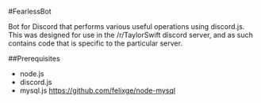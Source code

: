 #FearlessBot

Bot for Discord that performs various useful operations using discord.js. This was designed for use in the /r/TaylorSwift discord server,
and as such contains code that is specific to the particular server.

##Prerequisites

* node.js
* discord.js
* mysql.js https://github.com/felixge/node-mysql